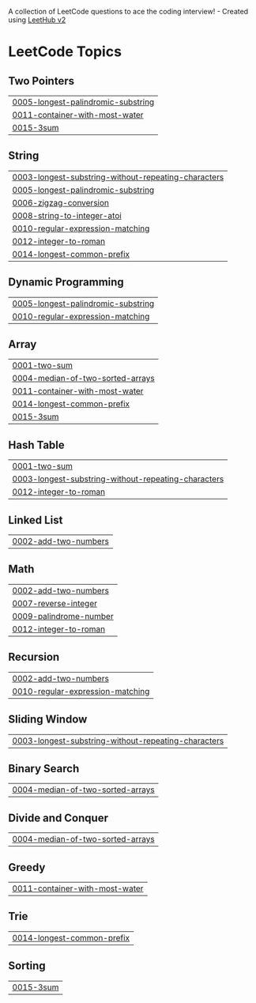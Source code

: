 A collection of LeetCode questions to ace the coding interview! - Created using [LeetHub v2](https://github.com/arunbhardwaj/LeetHub-2.0)
<!---LeetCode Topics Start-->
# LeetCode Topics
## Two Pointers
|  |
| ------- |
| [0005-longest-palindromic-substring](https://github.com/Perumal215/leetcodeproblems/tree/master/0005-longest-palindromic-substring) |
| [0011-container-with-most-water](https://github.com/Perumal215/leetcodeproblems/tree/master/0011-container-with-most-water) |
| [0015-3sum](https://github.com/Perumal215/leetcodeproblems/tree/master/0015-3sum) |
## String
|  |
| ------- |
| [0003-longest-substring-without-repeating-characters](https://github.com/Perumal215/leetcodeproblems/tree/master/0003-longest-substring-without-repeating-characters) |
| [0005-longest-palindromic-substring](https://github.com/Perumal215/leetcodeproblems/tree/master/0005-longest-palindromic-substring) |
| [0006-zigzag-conversion](https://github.com/Perumal215/leetcodeproblems/tree/master/0006-zigzag-conversion) |
| [0008-string-to-integer-atoi](https://github.com/Perumal215/leetcodeproblems/tree/master/0008-string-to-integer-atoi) |
| [0010-regular-expression-matching](https://github.com/Perumal215/leetcodeproblems/tree/master/0010-regular-expression-matching) |
| [0012-integer-to-roman](https://github.com/Perumal215/leetcodeproblems/tree/master/0012-integer-to-roman) |
| [0014-longest-common-prefix](https://github.com/Perumal215/leetcodeproblems/tree/master/0014-longest-common-prefix) |
## Dynamic Programming
|  |
| ------- |
| [0005-longest-palindromic-substring](https://github.com/Perumal215/leetcodeproblems/tree/master/0005-longest-palindromic-substring) |
| [0010-regular-expression-matching](https://github.com/Perumal215/leetcodeproblems/tree/master/0010-regular-expression-matching) |
## Array
|  |
| ------- |
| [0001-two-sum](https://github.com/Perumal215/leetcodeproblems/tree/master/0001-two-sum) |
| [0004-median-of-two-sorted-arrays](https://github.com/Perumal215/leetcodeproblems/tree/master/0004-median-of-two-sorted-arrays) |
| [0011-container-with-most-water](https://github.com/Perumal215/leetcodeproblems/tree/master/0011-container-with-most-water) |
| [0014-longest-common-prefix](https://github.com/Perumal215/leetcodeproblems/tree/master/0014-longest-common-prefix) |
| [0015-3sum](https://github.com/Perumal215/leetcodeproblems/tree/master/0015-3sum) |
## Hash Table
|  |
| ------- |
| [0001-two-sum](https://github.com/Perumal215/leetcodeproblems/tree/master/0001-two-sum) |
| [0003-longest-substring-without-repeating-characters](https://github.com/Perumal215/leetcodeproblems/tree/master/0003-longest-substring-without-repeating-characters) |
| [0012-integer-to-roman](https://github.com/Perumal215/leetcodeproblems/tree/master/0012-integer-to-roman) |
## Linked List
|  |
| ------- |
| [0002-add-two-numbers](https://github.com/Perumal215/leetcodeproblems/tree/master/0002-add-two-numbers) |
## Math
|  |
| ------- |
| [0002-add-two-numbers](https://github.com/Perumal215/leetcodeproblems/tree/master/0002-add-two-numbers) |
| [0007-reverse-integer](https://github.com/Perumal215/leetcodeproblems/tree/master/0007-reverse-integer) |
| [0009-palindrome-number](https://github.com/Perumal215/leetcodeproblems/tree/master/0009-palindrome-number) |
| [0012-integer-to-roman](https://github.com/Perumal215/leetcodeproblems/tree/master/0012-integer-to-roman) |
## Recursion
|  |
| ------- |
| [0002-add-two-numbers](https://github.com/Perumal215/leetcodeproblems/tree/master/0002-add-two-numbers) |
| [0010-regular-expression-matching](https://github.com/Perumal215/leetcodeproblems/tree/master/0010-regular-expression-matching) |
## Sliding Window
|  |
| ------- |
| [0003-longest-substring-without-repeating-characters](https://github.com/Perumal215/leetcodeproblems/tree/master/0003-longest-substring-without-repeating-characters) |
## Binary Search
|  |
| ------- |
| [0004-median-of-two-sorted-arrays](https://github.com/Perumal215/leetcodeproblems/tree/master/0004-median-of-two-sorted-arrays) |
## Divide and Conquer
|  |
| ------- |
| [0004-median-of-two-sorted-arrays](https://github.com/Perumal215/leetcodeproblems/tree/master/0004-median-of-two-sorted-arrays) |
## Greedy
|  |
| ------- |
| [0011-container-with-most-water](https://github.com/Perumal215/leetcodeproblems/tree/master/0011-container-with-most-water) |
## Trie
|  |
| ------- |
| [0014-longest-common-prefix](https://github.com/Perumal215/leetcodeproblems/tree/master/0014-longest-common-prefix) |
## Sorting
|  |
| ------- |
| [0015-3sum](https://github.com/Perumal215/leetcodeproblems/tree/master/0015-3sum) |
<!---LeetCode Topics End-->
